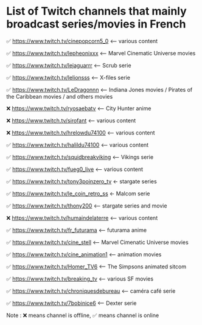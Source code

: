 # List of Twitch channels that mainly broadcast series/movies in French

✅ https://www.twitch.tv/cinepopcorn5_0 <-- various content

✅ https://www.twitch.tv/lepheonixxx <-- Marvel Cinematic Universe movies

✅ https://www.twitch.tv/lejaguarrr <-- Scrub serie

✅ https://www.twitch.tv/lelionsss <-- X-files serie

✅ https://www.twitch.tv/LeDragonnn <-- Indiana Jones movies / Pirates of the Caribbean movies / and others movies

❌ https://www.twitch.tv/ryosaebatv <-- City Hunter anime 

❌ https://www.twitch.tv/sirofant <-- various content 

❌ https://www.twitch.tv/hrelowdu74100 <-- various content 

✅ https://www.twitch.tv/halildu74100 <-- various content

✅ https://www.twitch.tv/squidbreakviking <-- Vikings serie

✅ https://www.twitch.tv/fueg0_live <-- various content 

✅ https://www.twitch.tv/tony3poinzero_tv <- stargate series

✅ https://www.twitch.tv/le_coin_retro_ss <- Malcom serie

✅ https://www.twitch.tv/thony200 <-- stargate series and movie

❌ https://www.twitch.tv/humaindelaterre <-- various content 

✅ https://www.twitch.tv/fr_futurama <-- futurama anime

✅ https://www.twitch.tv/cine_stell <-- Marvel Cimenatic Universe movies

✅ https://www.twitch.tv/cine_animation1 <-- animation movies

✅ https://www.twitch.tv/Homer_TV6 <-- The Simpsons animated sitcom

✅ https://www.twitch.tv/breaking_tv <-- various SF movies

✅ https://www.twitch.tv/chroniquesdebureau <-- caméra café serie

✅ https://www.twitch.tv/7bobinice6 <-- Dexter serie

Note : ❌ means channel is offline, ✅ means channel is online

